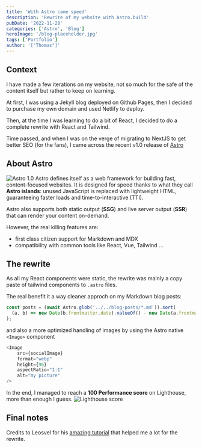```yaml
---
title: 'With Astro came speed'
description: 'Rewrite of my website with Astro.build'
pubDate: '2022-11-28'
categories: ['Astro', 'Blog']
heroImage: '/blog-placeholder.jpg'
tags: ['Portfolio']
author: '["Thomas"]'
---
```


## Context

I have made a few iterations on my website, not so much for the safe of the content itself but rather to keep on learning.

At first, I was using a Jekyll blog deployed on Github Pages, then I decided to purchase my own domain and used Netlify to deploy.

Then, at the time I was learning to do a bit of React, I decided to do a complete rewrite with React and Tailwind.

Time passed, and when I was on the verge of migrating to NextJS to get better SEO (for the fans), I came across the recent v1.0 release of [Astro](https//www.astro.build)

## About Astro

![Astro 1.0](/blog-images/astro-rewrite/astro_one.webp 'Astro 1.0')
Astro defines itself as a web framework for building fast, content-focused websites. It is designed for speed thanks to what they call **Astro islands**: unused JavaScript is replaced with lightweight HTML, guaranteeing faster loads and time-to-interactive (TTI).

Astro also supports both static output (**SSG**) and live server output (**SSR**) that can render your content on-demand.

However, the real killing features are:

- first class citizen support for Markdown and MDX
- compatibility with common tools like React, Vue, Tailwind ...

## The rewrite

As all my React components were static, the rewrite was mainly a copy paste of tailwind components to `.astro` files.

The real benefit it a way cleaner approch on my Markdown blog posts:

```ts
const posts = (await Astro.glob('../../blog-posts/*.md')).sort(
  (a, b) => new Date(b.frontmatter.date).valueOf() - new Date(a.frontmatter.date).valueOf()
);
```

and also a more optimized handling of images by using the Astro native `<Image>` component

```ts
<Image
    src={socialImage}
    format="webp"
    height={96}
    aspectRatio="1:1"
    alt="my picture"
/>
```

In the end, I managed to reach a **100 Performance score** on Lighthouse, more than enough I guess.
![Lighthouse score](/blog-images/astro-rewrite/lighthouse.png 'Lighthouse score')

## Final notes

Credits to Leosvel for his [amazing tutorial](https://leosvel.dev/blog/creating-my-personal-website-with-astro-tailwindcss-and-nx/) that helped me a lot for the rewrite.
